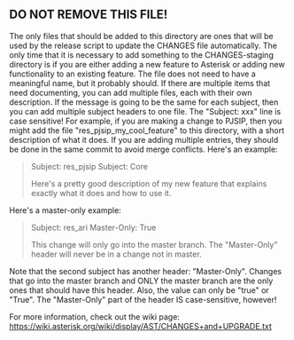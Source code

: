 ## **DO NOT REMOVE THIS FILE!**

The only files that should be added to this directory are ones that will be
used by the release script to update the CHANGES file automatically. The only
time that it is necessary to add something to the CHANGES-staging directory is
if you are either adding a new feature to Asterisk or adding new functionality
to an existing feature. The file does not need to have a meaningful name, but
it probably should. If there are multiple items that need documenting, you can
add multiple files, each with their own description. If the message is going to
be the same for each subject, then you can add multiple subject headers to one
file. The "Subject: xxx" line is case sensitive! For example, if you are making
a change to PJSIP, then you might add the file "res_pjsip_my_cool_feature" to
this directory, with a short description of what it does. If you are adding
multiple entries, they should be done in the same commit to avoid merge
conflicts. Here's an example:

> Subject: res_pjsip
> Subject: Core
>
> Here's a pretty good description of my new feature that explains exactly what
> it does and how to use it.

Here's a master-only example:

> Subject: res_ari
> Master-Only: True
>
> This change will only go into the master branch. The "Master-Only" header
> will never be in a change not in master.

Note that the second subject has another header: "Master-Only". Changes that go
into the master branch and ONLY the master branch are the only ones that should
have this header. Also, the value can only be "true" or "True". The
"Master-Only" part of the header IS case-sensitive, however!

For more information, check out the wiki page:
https://wiki.asterisk.org/wiki/display/AST/CHANGES+and+UPGRADE.txt
